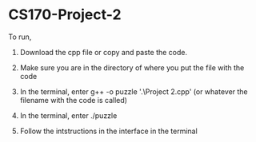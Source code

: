 # CS170-Project-2

To run,

1. Download the cpp file or copy and paste the code.

2. Make sure you are in the directory of where you put the file with the code

3. In the terminal, enter g++ -o puzzle '.\Project 2.cpp' (or whatever the filename with the code is called)

4. In the terminal, enter ./puzzle

5. Follow the intstructions in the interface in the terminal
